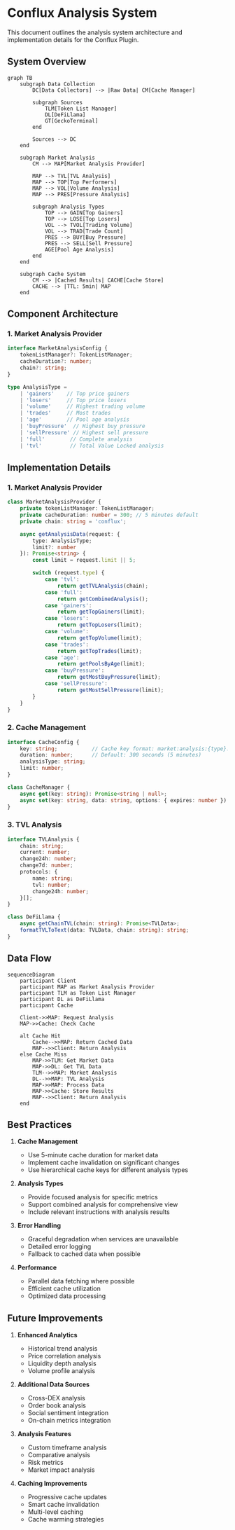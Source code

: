 # Conflux Analysis System

This document outlines the analysis system architecture and implementation details for the Conflux Plugin.

## System Overview

```mermaid
graph TB
    subgraph Data Collection
        DC[Data Collectors] --> |Raw Data| CM[Cache Manager]

        subgraph Sources
            TLM[Token List Manager]
            DL[DeFiLlama]
            GT[GeckoTerminal]
        end

        Sources --> DC
    end

    subgraph Market Analysis
        CM --> MAP[Market Analysis Provider]

        MAP --> TVL[TVL Analysis]
        MAP --> TOP[Top Performers]
        MAP --> VOL[Volume Analysis]
        MAP --> PRES[Pressure Analysis]

        subgraph Analysis Types
            TOP --> GAIN[Top Gainers]
            TOP --> LOSE[Top Losers]
            VOL --> TVOL[Trading Volume]
            VOL --> TRAD[Trade Count]
            PRES --> BUY[Buy Pressure]
            PRES --> SELL[Sell Pressure]
            AGE[Pool Age Analysis]
        end
    end

    subgraph Cache System
        CM --> |Cached Results| CACHE[Cache Store]
        CACHE --> |TTL: 5min| MAP
    end
```

## Component Architecture

### 1. Market Analysis Provider

```typescript
interface MarketAnalysisConfig {
    tokenListManager?: TokenListManager;
    cacheDuration?: number;
    chain?: string;
}

type AnalysisType =
    | 'gainers'    // Top price gainers
    | 'losers'     // Top price losers
    | 'volume'     // Highest trading volume
    | 'trades'     // Most trades
    | 'age'        // Pool age analysis
    | 'buyPressure'  // Highest buy pressure
    | 'sellPressure' // Highest sell pressure
    | 'full'        // Complete analysis
    | 'tvl'         // Total Value Locked analysis
```

## Implementation Details

### 1. Market Analysis Provider

```typescript
class MarketAnalysisProvider {
    private tokenListManager: TokenListManager;
    private cacheDuration: number = 300; // 5 minutes default
    private chain: string = 'conflux';

    async getAnalysisData(request: {
        type: AnalysisType;
        limit?: number
    }): Promise<string> {
        const limit = request.limit || 5;

        switch (request.type) {
            case 'tvl':
                return getTVLAnalysis(chain);
            case 'full':
                return getCombinedAnalysis();
            case 'gainers':
                return getTopGainers(limit);
            case 'losers':
                return getTopLosers(limit);
            case 'volume':
                return getTopVolume(limit);
            case 'trades':
                return getTopTrades(limit);
            case 'age':
                return getPoolsByAge(limit);
            case 'buyPressure':
                return getMostBuyPressure(limit);
            case 'sellPressure':
                return getMostSellPressure(limit);
        }
    }
}
```

### 2. Cache Management

```typescript
interface CacheConfig {
    key: string;           // Cache key format: market:analysis:{type}:{limit}
    duration: number;      // Default: 300 seconds (5 minutes)
    analysisType: string;
    limit: number;
}

class CacheManager {
    async get(key: string): Promise<string | null>;
    async set(key: string, data: string, options: { expires: number }): Promise<void>;
}
```

### 3. TVL Analysis

```typescript
interface TVLAnalysis {
    chain: string;
    current: number;
    change24h: number;
    change7d: number;
    protocols: {
        name: string;
        tvl: number;
        change24h: number;
    }[];
}

class DeFiLlama {
    async getChainTVL(chain: string): Promise<TVLData>;
    formatTVLToText(data: TVLData, chain: string): string;
}
```

## Data Flow

```mermaid
sequenceDiagram
    participant Client
    participant MAP as Market Analysis Provider
    participant TLM as Token List Manager
    participant DL as DeFiLlama
    participant Cache

    Client->>MAP: Request Analysis
    MAP->>Cache: Check Cache

    alt Cache Hit
        Cache-->>MAP: Return Cached Data
        MAP-->>Client: Return Analysis
    else Cache Miss
        MAP->>TLM: Get Market Data
        MAP->>DL: Get TVL Data
        TLM-->>MAP: Market Analysis
        DL-->>MAP: TVL Analysis
        MAP->>MAP: Process Data
        MAP->>Cache: Store Results
        MAP-->>Client: Return Analysis
    end
```

## Best Practices

1. **Cache Management**
   - Use 5-minute cache duration for market data
   - Implement cache invalidation on significant changes
   - Use hierarchical cache keys for different analysis types

2. **Analysis Types**
   - Provide focused analysis for specific metrics
   - Support combined analysis for comprehensive view
   - Include relevant instructions with analysis results

3. **Error Handling**
   - Graceful degradation when services are unavailable
   - Detailed error logging
   - Fallback to cached data when possible

4. **Performance**
   - Parallel data fetching where possible
   - Efficient cache utilization
   - Optimized data processing

## Future Improvements

1. **Enhanced Analytics**
   - Historical trend analysis
   - Price correlation analysis
   - Liquidity depth analysis
   - Volume profile analysis

2. **Additional Data Sources**
   - Cross-DEX analysis
   - Order book analysis
   - Social sentiment integration
   - On-chain metrics integration

3. **Analysis Features**
   - Custom timeframe analysis
   - Comparative analysis
   - Risk metrics
   - Market impact analysis

4. **Caching Improvements**
   - Progressive cache updates
   - Smart cache invalidation
   - Multi-level caching
   - Cache warming strategies